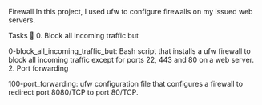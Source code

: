 Firewall
In this project, I used ufw to configure firewalls on my issued web servers.

Tasks 📃
0. Block all incoming traffic but

0-block_all_incoming_traffic_but: Bash script that installs a ufw firewall to block all incoming traffic except for ports 22, 443 and 80 on a web server.
2. Port forwarding

100-port_forwarding: ufw configuration file that configures a firewall to redirect port 8080/TCP to port 80/TCP.